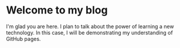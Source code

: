 # Welcome to my blog

I'm glad you are here. I plan to talk about the power of learning a new technology. In this case, I will be demonstrating my understanding of GitHub pages.

